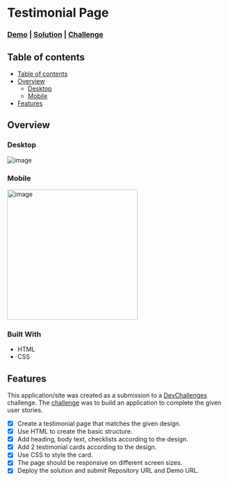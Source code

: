 # Testimonial Page

<h3>
	<a href="https://younessbennaj.github.io/testimonial-page/" target="_blank">Demo</a>
	|
	<a href="https://devchallenges.io/solution/9208" target="_blank">Solution</a>
	|
	<a href="https://devchallenges.io/challenge/testimonial-page" target="_blank">Challenge</a>
</h3>

## Table of contents <a name="table-of-contents"></a>

* [Table of contents](#table-of-contents)
* [Overview](#overview)
	* [Desktop](#desktop-screenshot)
	* [Mobile](#mobile-screenshot)
* [Features](#features)

## Overview <a name="overview"></a>

### Desktop <a name="desktop-screenshot"></a>

<img src="https://github.com/younessbennaj/business-blog-card/assets/18486062/4788c604-2bd2-4df0-b4c3-c5da6cd2cf97" alt="image" height="auto">

### Mobile <a name="mobile-screenshot"></a>

<img src="https://github.com/younessbennaj/business-blog-card/assets/18486062/10ac2d6a-2fdc-4454-a762-56567482347a" alt="image" width="300" height="auto">

### Built With

* HTML
* CSS

## Features <a name="features"></a>

This application/site was created as a submission to a [DevChallenges](https://devchallenges.io/) challenge. The [challenge](https://devchallenges.io/challenge/testimonial-page) was to build an application to complete the given user stories.

- [x] Create a testimonial page that matches the given design.
- [x] Use HTML to create the basic structure.
- [x] Add heading, body text, checklists according to the design.
- [x] Add 2 testimonial cards according to the design.
- [x] Use CSS to style the card.
- [x] The page should be responsive on different screen sizes.
- [x] Deploy the solution and submit Repository URL and Demo URL.
